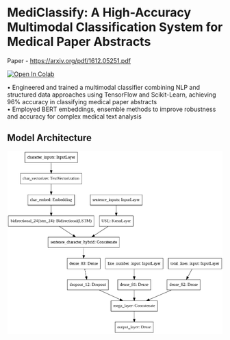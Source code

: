 # MediClassify: A High-Accuracy Multimodal Classification System for Medical Paper Abstracts

Paper - https://arxiv.org/pdf/1612.05251.pdf

<a href="https://colab.research.google.com/github/RohitGanji/medical-paper-abstract-classification/blob/main/Medical_Paper_Abstracts_Classification_using_NLP.ipynb" target="_parent"><img src="https://colab.research.google.com/assets/colab-badge.svg" alt="Open In Colab"/></a>

•	Engineered and trained a multimodal classifier combining NLP and structured data approaches using TensorFlow and Scikit-Learn, achieving 96% accuracy in classifying medical paper abstracts <br>
•	Employed BERT embeddings, ensemble methods to improve robustness and accuracy for complex medical text analysis


## Model Architecture
![](model_architecture.png)
